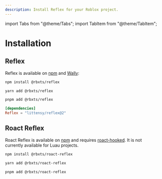 ```yaml
---
description: Install Reflex for your Roblox project.
---
```


import Tabs from "@theme/Tabs";
import TabItem from "@theme/TabItem";

# Installation

## Reflex

Reflex is available on [npm](https://www.npmjs.com/package/@rbxts/reflex) and [Wally](https://wally.run/package/littensy/reflex):

<Tabs>
<TabItem value="npm" default>

```bash title="Terminal"
npm install @rbxts/reflex
```

</TabItem>
<TabItem value="Yarn">

```bash title="Terminal"
yarn add @rbxts/reflex
```

</TabItem>
<TabItem value="pnpm">

```bash title="Terminal"
pnpm add @rbxts/reflex
```

</TabItem>
<TabItem value="Wally">

```toml title="wally.toml"
[dependencies]
Reflex = "littensy/reflex@2"
```

</TabItem>
</Tabs>

## Roact Reflex

Roact Reflex is available on [npm](https://www.npmjs.com/package/@rbxts/roact-reflex) and requires [roact-hooked](https://www.npmjs.com/package/@rbxts/roact-hooked). It is not currently available for Luau projects.

<Tabs>
<TabItem value="npm" default>

```bash title="Terminal"
npm install @rbxts/roact-reflex
```

</TabItem>
<TabItem value="Yarn">

```bash title="Terminal"
yarn add @rbxts/roact-reflex
```

</TabItem>
<TabItem value="pnpm">

```bash title="Terminal"
pnpm add @rbxts/roact-reflex
```

</TabItem>
</Tabs>
